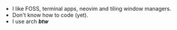 - I like FOSS, terminal apps, neovim and tiling window managers.
- Don't know how to code (yet).
- I use arch ***btw***
